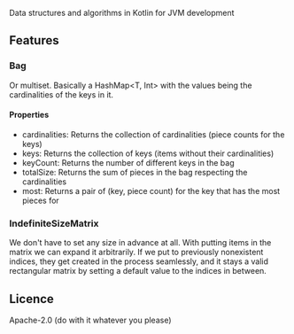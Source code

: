 Data structures and algorithms in Kotlin for JVM development

## Features
### Bag
Or multiset. Basically a HashMap<T, Int> with the values being the cardinalities of the keys in it.
#### Properties
- cardinalities: Returns the collection of cardinalities (piece counts for the keys)  
- keys: Returns the collection of keys (items without their cardinalities)  
- keyCount: Returns the number of different keys in the bag  
- totalSize: Returns the sum of pieces in the bag respecting the cardinalities  
- most: Returns a pair of (key, piece count) for the key that has the most pieces for  

### IndefiniteSizeMatrix
We don't have to set any size in advance at all. With putting items in the matrix we can expand it arbitrarily. If we put to previously nonexistent indices, they get created in the process seamlessly, and it stays a valid rectangular matrix by setting a default value to the indices in between.

## Licence
Apache-2.0 (do with it whatever you please)
